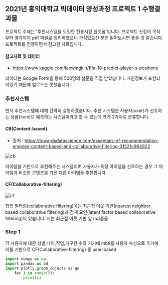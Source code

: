 ## 2021년 홍익대학교 빅데이터 양성과정 프로젝트 1 수행결과물

프로젝트 주제는 '추천시스템을 도입한 전통시장 플랫폼'입니다. 프로젝트 선정의 목적부터 결과까지 pdf 파일로 정리하였으니 관심있으신 분은 읽어보시면 좋을 것 같습니다.
프로젝트를 진행하면서 참고한 자료입니다.
#### 참고자료 및 데이터
* https://www.kaggle.com/laowingkin/fifa-18-predict-player-s-positions 

데이터는 Google Form을 통해 500명의 설문을 직접 받았습니다. 개인정보가 포함되어있기 때문에 업로드는 못했습니다.

### 추천시스템

먼저 추천시스템에 대해 간략히 설명하겠습니다. 
추천 시스템은 사용자(user)가 선호하는 상품(item)으 예측하는 시스템이라고 할 수 있는데 크게 2가지로 분류합니다.
#### CB(Content-based)

* 출처 : https://towardsdatascience.com/essentials-of-recommendation-engines-content-based-and-collaborative-filtering-31521c964922

![cb](https://user-images.githubusercontent.com/83809636/135036337-facd1224-eb22-42a8-a011-24eced1dbee9.png)

아이템을 기반으로 추천해주는 시스템이며 사용자가 특정 아이템을 선호하는 경우 그 아이템과 비슷한 콘텐츠를
가진 다른 아이템을 추천합니다.

#### CF(Collaborative-filtering)

![cf](https://user-images.githubusercontent.com/83809636/135038509-3f3b4b56-c095-451e-ba40-2672b3476e13.png)

협업 필터링(collaborative filtering)에는 최근접 이웃 기반(nearest neighbor based collaborative filtering)과 잠재 요인(latent factor based collaborative filtering)이 있습니다.
저는 최근접 이웃 기반 알고리즘을

### Step 1

각 사용자에 대한 성별,나이,직업,가구원 수와 거기에 mbti를 사용자 속성으로 추가해 이를 기반으로 CF(Collaborative-filtering) 중 user-based 
```python
import numpy as np
import pandas as pd
import plotly.graph_objects as go
    for i in range(5):
        print(i)
       
